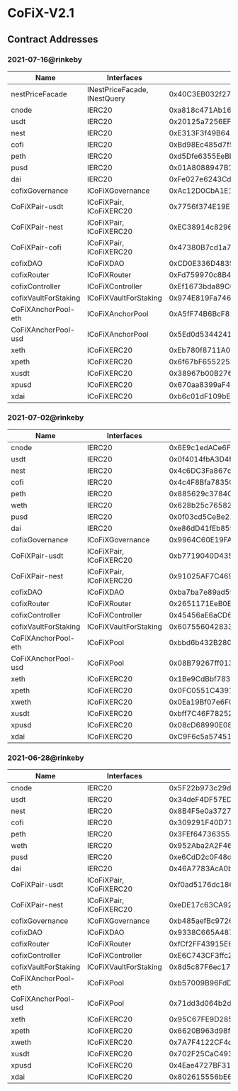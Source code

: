 # CoFiX-V2.1

## Contract Addresses

### 2021-07-16@rinkeby
| Name | Interfaces | rinkeby |
| ---- | ---- | ---- |
| nestPriceFacade | INestPriceFacade, INestQuery | 0x40C3EB032f27fDa7AdcF1B753c75B84e27f26838 |
| cnode | IERC20 | 0xa818c471Ab162a1d7669Ab04b023Ebac38DDCA64 |
| usdt | IERC20 | 0x20125a7256EFafd0d4Eec24048E08C5045BC5900 |
| nest | IERC20 | 0xE313F3f49B647fBEDDC5F2389Edb5c93CBf4EE25 |
| cofi | IERC20 | 0xBd98Ec485d7f54979FC0Ef19365ABFFC63099755 |
| peth | IERC20 | 0xd5Dfe6355EeBE918a23d70f5399Bb08F8a1BD588 |
| pusd | IERC20 | 0x01A8088947B1222a5dC5a13C45b845E0361EEFF7 |
| dai | IERC20 | 0xFe027e6243Cd9b94772fA07c0b5fcD3D03D55c92 |
| cofixGovernance | ICoFiXGovernance | 0xAc12D0CbA1E1a2ffb34326115c2A9926435Dd694 |
| CoFiXPair-usdt | ICoFiXPair, ICoFiXERC20 | 0x7756f374E19E1528454B5291282D6C9e33eCBC69 |
| CoFiXPair-nest | ICoFiXPair, ICoFiXERC20 | 0xEC38914c82969716C5E271a63087D365B0E259b2 |
| CoFiXPair-cofi | ICoFiXPair, ICoFiXERC20 | 0x47380B7cd1a7c482Bc2416FB0171AD2A10c8258A |
| cofixDAO | ICoFiXDAO | 0xCD0E336D483511840D3002E4aE1518bd3681cdaC |
| cofixRouter | ICoFiXRouter | 0xFd759970c8B4A6EfE5525EA9A03732Ef04F1C5F4 |
| cofixController | ICoFiXController | 0xEf1673bda89C0c1827680467BdfB6d22F18F8498 |
| cofixVaultForStaking | ICoFiXVaultForStaking | 0x974E819Fa74683c3dAc7C4bc4041d6B2E042e1D7 |
| CoFiXAnchorPool-eth | ICoFiXAnchorPool | 0xA5fF74B6BcF816AA3e13857a68c231DE6EEAF4eA |
| CoFiXAnchorPool-usd | ICoFiXAnchorPool | 0x5Ed0d53442415BE2Ac4d1bA5e289721c4e3A8ce1 | 
| xeth | ICoFiXERC20 | 0xEb780f8711A0D99DA20B05A5C5c903D8E1091834 |
| xpeth | ICoFiXERC20 | 0x6f67bF655225D32a1a0d9fbE25147259cBAA917c |
| xusdt | ICoFiXERC20 | 0x38967b00B27629E0a944D8004b18b97A203d6d49 |
| xpusd | ICoFiXERC20 | 0x670aa8399aF49620AB542Dc1d71a3Cd1662a92fd |
| xdai | ICoFiXERC20 | 0xb6c01dF109bE84d29Ef570f8D2FBEa00413681F2 |

### 2021-07-02@rinkeby
| Name | Interfaces | rinkeby |
| ---- | ---- | ---- |
| cnode | IERC20 | 0x6E9c1edACe6Fc03f9666769f09D557b1383f7F57 |
| usdt | IERC20 | 0x0f4014fbA3D4fcb56d2653Bf3d51664dCcCF42f6 |
| nest | IERC20 | 0x4c6DC3Fa867c3c96B1C8F51CE7Fa975b886d882f |
| cofi | IERC20 | 0x4c4F8Bfa7835089D176C1ec24e845f784F3045c1 |
| peth | IERC20 | 0x885629c3784C4e7cEaa82b83F3aeD2F991d197C6 |
| weth | IERC20 | 0x628b25c7658287c2829EE7a3E5D34b0158d2fdB5 |
| pusd | IERC20 | 0x0f03cd5CeBe21D1E7307588b9844D10ad0F4A394 |
| dai | IERC20 | 0xe86dD41fEb8594D083f9dC364e530c0B8D208feA |
| cofixGovernance | ICoFiXGovernance | 0x9964C60E19FA2F5426821643a5195920cE83f454 |
| CoFiXPair-usdt | ICoFiXPair, ICoFiXERC20 | 0xb7719040D4357A2a58D1293a52511b57bCbd533D |
| CoFiXPair-nest | ICoFiXPair, ICoFiXERC20 | 0x91025AF7C4699473C9f9Cae7876c86e4ef715107 |
| cofixDAO | ICoFiXDAO | 0xba7ba7e89ad593727e3eF694e5c9Db1C9f95B58d |
| cofixRouter | ICoFiXRouter | 0x2651171EeB0Ec9357c27A8CdB8B7dF4500534F34 |
| cofixController | ICoFiXController | 0x45456aE6aCD697F9661a962716e105393d4CF8c4 |
| cofixVaultForStaking | ICoFiXVaultForStaking | 0x6075560428330b0DeE19F6D5606d564E0B768cd6 |
| CoFiXAnchorPool-eth | ICoFiXPool | 0xbbd6b432B280dea51f137F8234a5D0Ac36D17fdf |
| CoFiXAnchorPool-usd | ICoFiXPool | 0x08B79267ff01393925081396b328B6d6f82a4250 |
| xeth | ICoFiXERC20 | 0x1Be9CdBbf78389D2075F528730B87b82551A59D7 |
| xpeth | ICoFiXERC20 | 0x0FC0551C43915b652b646b277d883B8aC2Cd3C58 |
| xweth | ICoFiXERC20 | 0x0Ea19Bf07e6F09124CeefbDBa41C9c0e58430316 |
| xusdt | ICoFiXERC20 | 0xbff7C46F7825207A3e9cF8C459f2410C7e38aF43 |
| xpusd | ICoFiXERC20 | 0x08cD68990E084eD3FC4f7bF18b119F5581D2bAf6 |
| xdai | ICoFiXERC20 | 0xC9F6c5a57451d39AC4F19F81B35A569714C87a93 |

### 2021-06-28@rinkeby
| Name | Interfaces | rinkeby |
| ---- | ---- | ---- |
| cnode | IERC20 | 0x5F22b973c29d739a12a0d20CEf99fa10b3A558df |
| usdt | IERC20 | 0x34deF4DF57ED33eDbE5d04bC49623659a553404e |
| nest | IERC20 | 0x8B4F5e0a3727877ff0850De5c9C1e54d0B7a85B4 |
| cofi | IERC20 | 0x309291F40D714304A490F9A6E3A82F51Ae94962F |
| peth | IERC20 | 0x3FEf64736355F71981bcACB0Cc635474aDef3ad6 |
| weth | IERC20 | 0x952Aba2A2F467AEE76fAE49A17C88e52FFa10C2a |
| pusd | IERC20 | 0xe6CdD2c0F48dCfaB1E4a8bcBb4e2001F671fe0e2 |
| dai | IERC20 | 0x46A7783AcA0b65073Ba51e52B73f252A261a909d |
| CoFiXPair-usdt | ICoFiXPair, ICoFiXERC20 | 0xf0ad5176dc1864962874Fd3817A835f8142BEa80 |
| CoFiXPair-nest | ICoFiXPair, ICoFiXERC20 | 0xeDE17c63CA92608eD8864A7ef730994C80c27517 |
| cofixGovernance | ICoFiXGovernance | 0xb485aefBc9726d723EcDa8f3764Ab0a25144f3da |
| cofixDAO | ICoFiXDAO | 0x9338C665A487714143B079b36Bb4446bC06aeBd8 |
| cofixRouter | ICoFiXRouter | 0xfCf2FF43915E655029517735846a22d245F707C7 |
| cofixController | ICoFiXController | 0xE6C743CF3ffc2126cFdc3b3D802235981F3d9227 |
| cofixVaultForStaking | ICoFiXVaultForStaking | 0x8d5c87F6ec179Ab29c8698001B5ec9e372281EA3 |
| CoFiXAnchorPool-eth | ICoFiXPool | 0xb57009B96FdD4863ef5D446Cd2E70FCF7747B606 |
| CoFiXAnchorPool-usd | ICoFiXPool | 0x71dd3d064b2d5975281A2992e3fC59467d936B92 |
| xeth | ICoFiXERC20 | 0x95C67FE9D28585e6ce468832149faf2392863Dc5 |
| xpeth | ICoFiXERC20 | 0x6620B963d98f7090E333608DfB1CC94979AC7586 |
| xweth | ICoFiXERC20 | 0x7A7F4122CF4d86eDA89d36d33EC9EB5c3fc43176 |
| xusdt | ICoFiXERC20 | 0x702F25CaC493F61584F00Db28b1095a6FFd5e023 |
| xpusd | ICoFiXERC20 | 0x4Eae4727BF3164cffdC2185F30A708CfdC6C20D2 |
| xdai | ICoFiXERC20 | 0x802615556bE65f05C587C548eDF622726Bce7a63 |